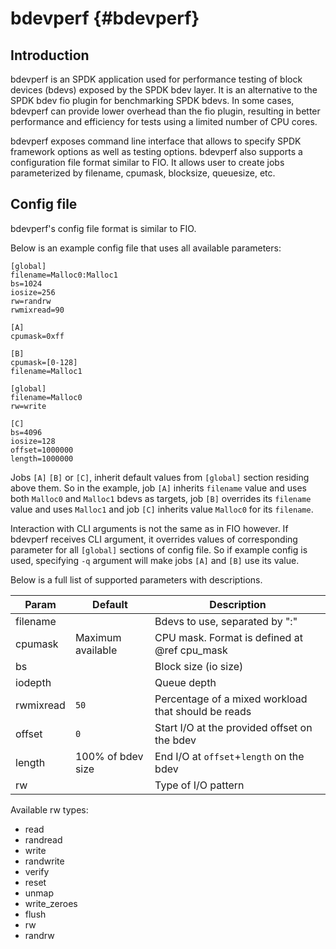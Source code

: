 # bdevperf {#bdevperf}

## Introduction

bdevperf is an SPDK application used for performance testing
of block devices (bdevs) exposed by the SPDK bdev layer.  It is an
alternative to the SPDK bdev fio plugin for benchmarking SPDK bdevs.
In some cases, bdevperf can provide lower overhead than the fio
plugin, resulting in better performance and efficiency for tests
using a limited number of CPU cores.

bdevperf exposes command line interface that allows to specify
SPDK framework options as well as testing options.
bdevperf also supports a configuration file format similar
to FIO. It allows user to create jobs parameterized by
filename, cpumask, blocksize, queuesize, etc.

## Config file

bdevperf's config file format is similar to FIO.

Below is an example config file that uses all available parameters:

~~~{.ini}
[global]
filename=Malloc0:Malloc1
bs=1024
iosize=256
rw=randrw
rwmixread=90

[A]
cpumask=0xff

[B]
cpumask=[0-128]
filename=Malloc1

[global]
filename=Malloc0
rw=write

[C]
bs=4096
iosize=128
offset=1000000
length=1000000
~~~

Jobs `[A]` `[B]` or `[C]`, inherit default values from `[global]`
section residing above them. So in the example, job `[A]` inherits
`filename` value and uses both `Malloc0` and `Malloc1` bdevs as targets,
job `[B]` overrides its `filename` value and uses `Malloc1` and
job `[C]` inherits value `Malloc0` for its `filename`.

Interaction with CLI arguments is not the same as in FIO however.
If bdevperf receives CLI argument, it overrides values
of corresponding parameter for all `[global]` sections of config file.
So if example config is used, specifying `-q` argument
will make jobs `[A]` and `[B]` use its value.

Below is a full list of supported parameters with descriptions.

Param     | Default           | Description
--------- | ----------------- | -----------
filename  |                   | Bdevs to use, separated by ":"
cpumask   | Maximum available | CPU mask. Format is defined at @ref cpu_mask
bs        |                   | Block size (io size)
iodepth   |                   | Queue depth
rwmixread | `50`              | Percentage of a mixed workload that should be reads
offset    | `0`               | Start I/O at the provided offset on the bdev
length    | 100% of bdev size | End I/O at `offset`+`length` on the bdev
rw        |                   | Type of I/O pattern

Available rw types:

- read
- randread
- write
- randwrite
- verify
- reset
- unmap
- write_zeroes
- flush
- rw
- randrw
